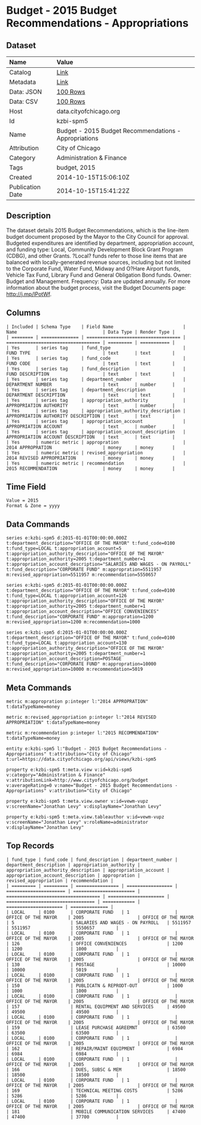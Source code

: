 # Budget - 2015 Budget Recommendations - Appropriations

## Dataset

| Name | Value |
| :--- | :---- |
| Catalog | [Link](https://catalog.data.gov/dataset/budget-2015-budget-recommendations-appropriations-68f61) |
| Metadata | [Link](https://data.cityofchicago.org/api/views/kzbi-spm5) |
| Data: JSON | [100 Rows](https://data.cityofchicago.org/api/views/kzbi-spm5/rows.json?max_rows=100) |
| Data: CSV | [100 Rows](https://data.cityofchicago.org/api/views/kzbi-spm5/rows.csv?max_rows=100) |
| Host | data.cityofchicago.org |
| Id | kzbi-spm5 |
| Name | Budget - 2015 Budget Recommendations - Appropriations |
| Attribution | City of Chicago |
| Category | Administration & Finance |
| Tags | budget, 2015 |
| Created | 2014-10-15T15:06:10Z |
| Publication Date | 2014-10-15T15:41:22Z |

## Description

The dataset details 2015 Budget Recommendations, which is the line-item budget document proposed by the Mayor to the City Council for approval. Budgeted expenditures are identified by department, appropriation account, and funding type: Local, Community Development Block Grant Program (CDBG), and other Grants. ?Local? funds refer to those line items that are balanced with locally-generated revenue sources, including but not limited to the Corporate Fund, Water Fund, Midway and O?Hare Airport funds, Vehicle Tax Fund, Library Fund and General Obligation Bond funds. Owner: Budget and Management. Frequency: Data are updated annually. For more information about the budget process, visit the Budget Documents page: http://j.mp/lPotWf.

## Columns

```ls
| Included | Schema Type    | Field Name                          | Name                                | Data Type | Render Type |
| ======== | ============== | =================================== | =================================== | ========= | =========== |
| Yes      | series tag     | fund_type                           | FUND TYPE                           | text      | text        |
| Yes      | series tag     | fund_code                           | FUND CODE                           | text      | text        |
| Yes      | series tag     | fund_description                    | FUND DESCRIPTION                    | text      | text        |
| Yes      | series tag     | department_number                   | DEPARTMENT NUMBER                   | text      | number      |
| Yes      | series tag     | department_description              | DEPARTMENT DESCRIPTION              | text      | text        |
| Yes      | series tag     | appropriation_authority             | APPROPRIATION AUTHORITY             | text      | number      |
| Yes      | series tag     | appropriation_authority_description | APPROPRIATION AUTHORITY DESCRIPTION | text      | text        |
| Yes      | series tag     | appropriation_account               | APPROPRIATION ACCOUNT               | text      | number      |
| Yes      | series tag     | appropriation_account_description   | APPROPRIATION ACCOUNT DESCRIPTION   | text      | text        |
| Yes      | numeric metric | appropration                        | 2014 APPROPRATION                   | money     | money       |
| Yes      | numeric metric | revised_appropriation               | 2014 REVISED APPROPRIATION          | money     | money       |
| Yes      | numeric metric | recommendation                      | 2015 RECOMMENDATION                 | money     | money       |
```

## Time Field

```ls
Value = 2015
Format & Zone = yyyy
```

## Data Commands

```ls
series e:kzbi-spm5 d:2015-01-01T00:00:00.000Z t:department_description="OFFICE OF THE MAYOR" t:fund_code=0100 t:fund_type=LOCAL t:appropriation_account=5 t:appropriation_authority_description="OFFICE OF THE MAYOR" t:appropriation_authority=2005 t:department_number=1 t:appropriation_account_description="SALARIES AND WAGES - ON PAYROLL" t:fund_description="CORPORATE FUND" m:appropration=5511957 m:revised_appropriation=5511957 m:recommendation=5550657

series e:kzbi-spm5 d:2015-01-01T00:00:00.000Z t:department_description="OFFICE OF THE MAYOR" t:fund_code=0100 t:fund_type=LOCAL t:appropriation_account=126 t:appropriation_authority_description="OFFICE OF THE MAYOR" t:appropriation_authority=2005 t:department_number=1 t:appropriation_account_description="OFFICE CONVENIENCES" t:fund_description="CORPORATE FUND" m:appropration=1200 m:revised_appropriation=1200 m:recommendation=1000

series e:kzbi-spm5 d:2015-01-01T00:00:00.000Z t:department_description="OFFICE OF THE MAYOR" t:fund_code=0100 t:fund_type=LOCAL t:appropriation_account=130 t:appropriation_authority_description="OFFICE OF THE MAYOR" t:appropriation_authority=2005 t:department_number=1 t:appropriation_account_description=POSTAGE t:fund_description="CORPORATE FUND" m:appropration=10000 m:revised_appropriation=10000 m:recommendation=5019
```

## Meta Commands

```ls
metric m:appropration p:integer l:"2014 APPROPRATION" t:dataTypeName=money

metric m:revised_appropriation p:integer l:"2014 REVISED APPROPRIATION" t:dataTypeName=money

metric m:recommendation p:integer l:"2015 RECOMMENDATION" t:dataTypeName=money

entity e:kzbi-spm5 l:"Budget - 2015 Budget Recommendations - Appropriations" t:attribution="City of Chicago" t:url=https://data.cityofchicago.org/api/views/kzbi-spm5

property e:kzbi-spm5 t:meta.view v:id=kzbi-spm5 v:category="Administration & Finance" v:attributionLink=http://www.cityofchicago.org/budget v:averageRating=0 v:name="Budget - 2015 Budget Recommendations - Appropriations" v:attribution="City of Chicago"

property e:kzbi-spm5 t:meta.view.owner v:id=vewm-vupz v:screenName="Jonathan Levy" v:displayName="Jonathan Levy"

property e:kzbi-spm5 t:meta.view.tableauthor v:id=vewm-vupz v:screenName="Jonathan Levy" v:roleName=administrator v:displayName="Jonathan Levy"
```

## Top Records

```ls
| fund_type | fund_code | fund_description | department_number | department_description | appropriation_authority | appropriation_authority_description | appropriation_account | appropriation_account_description | appropration | revised_appropriation | recommendation | 
| ========= | ========= | ================ | ================= | ====================== | ======================= | =================================== | ===================== | ================================= | ============ | ===================== | ============== | 
| LOCAL     | 0100      | CORPORATE FUND   | 1                 | OFFICE OF THE MAYOR    | 2005                    | OFFICE OF THE MAYOR                 | 5                     | SALARIES AND WAGES - ON PAYROLL   | 5511957      | 5511957               | 5550657        | 
| LOCAL     | 0100      | CORPORATE FUND   | 1                 | OFFICE OF THE MAYOR    | 2005                    | OFFICE OF THE MAYOR                 | 126                   | OFFICE CONVENIENCES               | 1200         | 1200                  | 1000           | 
| LOCAL     | 0100      | CORPORATE FUND   | 1                 | OFFICE OF THE MAYOR    | 2005                    | OFFICE OF THE MAYOR                 | 130                   | POSTAGE                           | 10000        | 10000                 | 5019           | 
| LOCAL     | 0100      | CORPORATE FUND   | 1                 | OFFICE OF THE MAYOR    | 2005                    | OFFICE OF THE MAYOR                 | 150                   | PUBLICATN & REPRODT-OUT           | 1000         | 1000                  | 1000           | 
| LOCAL     | 0100      | CORPORATE FUND   | 1                 | OFFICE OF THE MAYOR    | 2005                    | OFFICE OF THE MAYOR                 | 157                   | RENTAL EQUIPMENT AND SERVICES     | 49500        | 49500                 | 49500          | 
| LOCAL     | 0100      | CORPORATE FUND   | 1                 | OFFICE OF THE MAYOR    | 2005                    | OFFICE OF THE MAYOR                 | 159                   | LEASE PURCHASE AGREEMNT           | 63500        | 63500                 | 63500          | 
| LOCAL     | 0100      | CORPORATE FUND   | 1                 | OFFICE OF THE MAYOR    | 2005                    | OFFICE OF THE MAYOR                 | 162                   | REPAIR/MAINT EQUIPMENT            | 6984         | 6984                  | 6984           | 
| LOCAL     | 0100      | CORPORATE FUND   | 1                 | OFFICE OF THE MAYOR    | 2005                    | OFFICE OF THE MAYOR                 | 166                   | DUES, SUBSC & MEM                 | 18500        | 18500                 | 18500          | 
| LOCAL     | 0100      | CORPORATE FUND   | 1                 | OFFICE OF THE MAYOR    | 2005                    | OFFICE OF THE MAYOR                 | 169                   | TECHNICAL MEETING COSTS           | 5286         | 5286                  | 5286           | 
| LOCAL     | 0100      | CORPORATE FUND   | 1                 | OFFICE OF THE MAYOR    | 2005                    | OFFICE OF THE MAYOR                 | 181                   | MOBILE COMMUNICATION SERVICES     | 47400        | 47400                 | 37700          | 
```